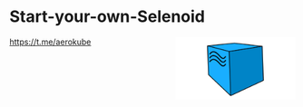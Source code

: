 # Start-your-own-Selenoid
<img src="og-image.jpg" width="211" height="110" align="right" /> 

https://t.me/aerokube
